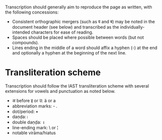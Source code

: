 <!-- TITLE: Transcription Specification -->
<!-- SUBTITLE: standards for transcription and transliteration -->

Transcription should generally aim to reproduce the page as written, with the following concessions:

* Consistent orthographic mergers (such as व and ब) may be noted in the document header (see below) and transcribed as the individually-intended characters for ease of reading.
* Spaces should be placed where possible between words (but not compounds).
* Lines ending in the middle of a word should affix a hyphen (-) at the end and optionally a hyphen at the beginning of the next line.

# Transliteration scheme

Transcription should follow the IAST transliteration scheme with several extensions for vowels and punctuation as noted below.

*  अ before इ or उ: ä or a
*  abbreviation marks: ॰ . 
*  dot/period: • 
*  daṇḍa:।
*  double daṇḍa: ॥
*  line-ending mark: \ or ¦
*  notable virāma/hiatus